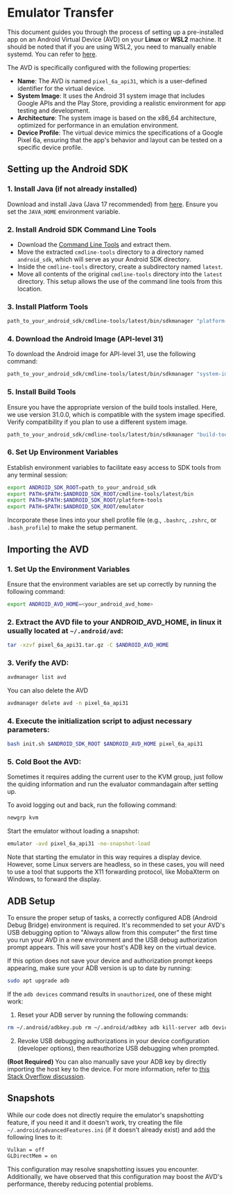 # Emulator Transfer

This document guides you through the process of setting up a pre-installed app on an Android Virtual Device (AVD) on your **Linux** or **WSL2** machine. It should be noted that if you are using WSL2, you need to manually enable systemd. You can refer to [here](https://github.com/microsoft/WSL/issues/7149).

The AVD is specifically configured with the following properties:

- **Name**: The AVD is named `pixel_6a_api31`, which is a user-defined identifier for the virtual device.
- **System Image**: It uses the Android 31 system image that includes Google APIs and the Play Store, providing a realistic environment for app testing and development.
- **Architecture**: The system image is based on the x86_64 architecture, optimized for performance in an emulation environment.
- **Device Profile**: The virtual device mimics the specifications of a Google Pixel 6a, ensuring that the app's behavior and layout can be tested on a specific device profile.

## Setting up the Android SDK

### 1. Install Java (if not already installed)
Download and install Java (Java 17 recommended) from [here](https://www.oracle.com/java/technologies/downloads/). Ensure you set the `JAVA_HOME` environment variable.

### 2. Install Android SDK Command Line Tools
   - Download the [Command Line Tools](https://developer.android.com/studio) and extract them.
   - Move the extracted `cmdline-tools` directory to a directory named `android_sdk`, which will serve as your Android SDK directory.
   - Inside the `cmdline-tools` directory, create a subdirectory named `latest`.
   - Move all contents of the original `cmdline-tools` directory into the `latest` directory. This setup allows the use of the command line tools from this location.

### 3. Install Platform Tools
```bash
path_to_your_android_sdk/cmdline-tools/latest/bin/sdkmanager "platform-tools" "platforms;android-31"
```

### 4. Download the Android Image (API-level 31)
To download the Android image for API-level 31, use the following command:
```bash
path_to_your_android_sdk/cmdline-tools/latest/bin/sdkmanager "system-images;android-31;google_apis_playstore;x86_64"
```

### 5. Install Build Tools
Ensure you have the appropriate version of the build tools installed. Here, we use version 31.0.0, which is compatible with the system image specified. Verify compatibility if you plan to use a different system image.
```bash
path_to_your_android_sdk/cmdline-tools/latest/bin/sdkmanager "build-tools;31.0.0"
```

### 6. Set Up Environment Variables
Establish environment variables to facilitate easy access to SDK tools from any terminal session:
```bash
export ANDROID_SDK_ROOT=path_to_your_android_sdk
export PATH=$PATH:$ANDROID_SDK_ROOT/cmdline-tools/latest/bin
export PATH=$PATH:$ANDROID_SDK_ROOT/platform-tools
export PATH=$PATH:$ANDROID_SDK_ROOT/emulator
```
Incorporate these lines into your shell profile file (e.g., `.bashrc`, `.zshrc`, or `.bash_profile`) to make the setup permanent.

## Importing the AVD

### 1. Set Up the Environment Variables
Ensure that the environment variables are set up correctly by running the following command:
```bash
export ANDROID_AVD_HOME=<your_android_avd_home>
```

### 2. Extract the AVD file to your ANDROID_AVD_HOME, in linux it usually located at `~/.android/avd`:
```bash
tar -xzvf pixel_6a_api31.tar.gz -C $ANDROID_AVD_HOME
```

### 3. Verify the AVD:
```bash
avdmanager list avd
```
You can also delete the AVD
```bash
avdmanager delete avd -n pixel_6a_api31
```

### 4. Execute the initialization script to adjust necessary parameters:
```bash
bash init.sh $ANDROID_SDK_ROOT $ANDROID_AVD_HOME pixel_6a_api31
```

### 5. Cold Boot the AVD:
Sometimes it requires adding the current user to the KVM group, just follow the quiding information and run the evaluator commandagain after setting up.

To avoid logging out and back, run the following command:
```bash
newgrp kvm
```
Start the emulator without loading a snapshot:
```bash
emulator -avd pixel_6a_api31 -no-snapshot-load
```
Note that starting the emulator in this way requires a display device. However, some Linux servers are headless, so in these cases, you will need to use a tool that supports the X11 forwarding protocol, like MobaXterm on Windows, to forward the display.

## ADB Setup

To ensure the proper setup of tasks, a correctly configured ADB (Android Debug Bridge) environment is required. It's recommended to set your AVD's USB debugging option to "Always allow from this computer" the first time you run your AVD in a new environment and the USB debug authorization prompt appears. This will save your host's ADB key on the virtual device.

If this option does not save your device and authorization prompt keeps appearing, make sure your ADB version is up to date by running:
```bash
sudo apt upgrade adb
```

If the `adb devices` command results in `unauthorized`, one of these might work:

1. Reset your ADB server by running the following commands:
```bash
rm ~/.android/adbkey.pub rm ~/.android/adbkey adb kill-server adb devices
```
    
2. Revoke USB debugging authorizations in your device configuration (developer options), then reauthorize USB debugging when prompted.

**(Root Required)** You can also manually save your ADB key by directly importing the host key to the device. For more information, refer to [this Stack Overflow discussion](https://stackoverflow.com/questions/26213954/how-to-solve-adb-device-unauthorized-in-android-adb-host-device).

## Snapshots

While our code does not directly require the emulator's snapshotting feature, if you need it and it doesn't work, try creating the file `~/.android/advancedFeatures.ini` (if it doesn't already exist) and add the following lines to it:

```bash
Vulkan = off 
GLDirectMem = on
```

This configuration may resolve snapshotting issues you encounter. Additionally, we have observed that this configuration may boost the AVD's performance, thereby reducing potential problems.